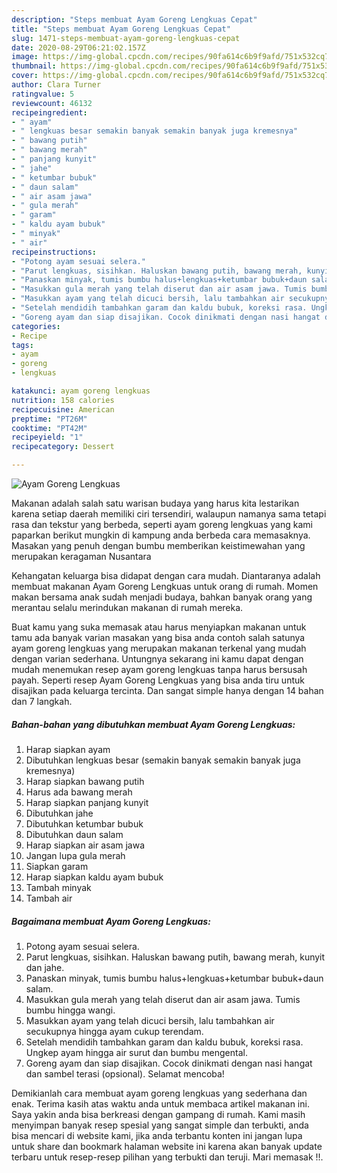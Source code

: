 ```yaml
---
description: "Steps membuat Ayam Goreng Lengkuas Cepat"
title: "Steps membuat Ayam Goreng Lengkuas Cepat"
slug: 1471-steps-membuat-ayam-goreng-lengkuas-cepat
date: 2020-08-29T06:21:02.157Z
image: https://img-global.cpcdn.com/recipes/90fa614c6b9f9afd/751x532cq70/ayam-goreng-lengkuas-foto-resep-utama.jpg
thumbnail: https://img-global.cpcdn.com/recipes/90fa614c6b9f9afd/751x532cq70/ayam-goreng-lengkuas-foto-resep-utama.jpg
cover: https://img-global.cpcdn.com/recipes/90fa614c6b9f9afd/751x532cq70/ayam-goreng-lengkuas-foto-resep-utama.jpg
author: Clara Turner
ratingvalue: 5
reviewcount: 46132
recipeingredient:
- " ayam"
- " lengkuas besar semakin banyak semakin banyak juga kremesnya"
- " bawang putih"
- " bawang merah"
- " panjang kunyit"
- " jahe"
- " ketumbar bubuk"
- " daun salam"
- " air asam jawa"
- " gula merah"
- " garam"
- " kaldu ayam bubuk"
- " minyak"
- " air"
recipeinstructions:
- "Potong ayam sesuai selera."
- "Parut lengkuas, sisihkan. Haluskan bawang putih, bawang merah, kunyit dan jahe."
- "Panaskan minyak, tumis bumbu halus+lengkuas+ketumbar bubuk+daun salam."
- "Masukkan gula merah yang telah diserut dan air asam jawa. Tumis bumbu hingga wangi."
- "Masukkan ayam yang telah dicuci bersih, lalu tambahkan air secukupnya hingga ayam cukup terendam."
- "Setelah mendidih tambahkan garam dan kaldu bubuk, koreksi rasa. Ungkep ayam hingga air surut dan bumbu mengental."
- "Goreng ayam dan siap disajikan. Cocok dinikmati dengan nasi hangat dan sambel terasi (opsional). Selamat mencoba!"
categories:
- Recipe
tags:
- ayam
- goreng
- lengkuas

katakunci: ayam goreng lengkuas 
nutrition: 158 calories
recipecuisine: American
preptime: "PT26M"
cooktime: "PT42M"
recipeyield: "1"
recipecategory: Dessert

---
```



![Ayam Goreng Lengkuas](https://img-global.cpcdn.com/recipes/90fa614c6b9f9afd/751x532cq70/ayam-goreng-lengkuas-foto-resep-utama.jpg)

Makanan adalah salah satu warisan budaya yang harus kita lestarikan karena setiap daerah memiliki ciri tersendiri, walaupun namanya sama tetapi rasa dan tekstur yang berbeda, seperti ayam goreng lengkuas yang kami paparkan berikut mungkin di kampung anda berbeda cara memasaknya. Masakan yang penuh dengan bumbu memberikan keistimewahan yang merupakan keragaman Nusantara



Kehangatan keluarga bisa didapat dengan cara mudah. Diantaranya adalah membuat makanan Ayam Goreng Lengkuas untuk orang di rumah. Momen makan bersama anak sudah menjadi budaya, bahkan banyak orang yang merantau selalu merindukan makanan di rumah mereka.

Buat kamu yang suka memasak atau harus menyiapkan makanan untuk tamu ada banyak varian masakan yang bisa anda contoh salah satunya ayam goreng lengkuas yang merupakan makanan terkenal yang mudah dengan varian sederhana. Untungnya sekarang ini kamu dapat dengan mudah menemukan resep ayam goreng lengkuas tanpa harus bersusah payah.
Seperti resep Ayam Goreng Lengkuas yang bisa anda tiru untuk disajikan pada keluarga tercinta. Dan sangat simple hanya dengan 14 bahan dan 7 langkah.


<!--inarticleads1-->

##### Bahan-bahan yang dibutuhkan membuat Ayam Goreng Lengkuas:

1. Harap siapkan  ayam
1. Dibutuhkan  lengkuas besar (semakin banyak semakin banyak juga kremesnya)
1. Harap siapkan  bawang putih
1. Harus ada  bawang merah
1. Harap siapkan  panjang kunyit
1. Dibutuhkan  jahe
1. Dibutuhkan  ketumbar bubuk
1. Dibutuhkan  daun salam
1. Harap siapkan  air asam jawa
1. Jangan lupa  gula merah
1. Siapkan  garam
1. Harap siapkan  kaldu ayam bubuk
1. Tambah  minyak
1. Tambah  air




<!--inarticleads2-->

##### Bagaimana membuat  Ayam Goreng Lengkuas:

1. Potong ayam sesuai selera.
1. Parut lengkuas, sisihkan. Haluskan bawang putih, bawang merah, kunyit dan jahe.
1. Panaskan minyak, tumis bumbu halus+lengkuas+ketumbar bubuk+daun salam.
1. Masukkan gula merah yang telah diserut dan air asam jawa. Tumis bumbu hingga wangi.
1. Masukkan ayam yang telah dicuci bersih, lalu tambahkan air secukupnya hingga ayam cukup terendam.
1. Setelah mendidih tambahkan garam dan kaldu bubuk, koreksi rasa. Ungkep ayam hingga air surut dan bumbu mengental.
1. Goreng ayam dan siap disajikan. Cocok dinikmati dengan nasi hangat dan sambel terasi (opsional). Selamat mencoba!




Demikianlah cara membuat ayam goreng lengkuas yang sederhana dan enak. Terima kasih atas waktu anda untuk membaca artikel makanan ini. Saya yakin anda bisa berkreasi dengan gampang di rumah. Kami masih menyimpan banyak resep spesial yang sangat simple dan terbukti, anda bisa mencari di website kami, jika anda terbantu konten ini jangan lupa untuk share dan bookmark halaman website ini karena akan banyak update terbaru untuk resep-resep pilihan yang terbukti dan teruji. Mari memasak !!. 
